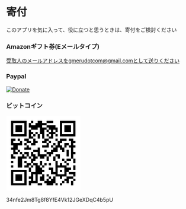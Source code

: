 # 寄付

このアプリを気に入って、役に立つと思うときは、寄付をご検討ください

### Amazonギフト券(Eメールタイプ)
受取人のメールアドレスをgmerudotcom@gmail.comとして送りください

### Paypal
[![Donate](https://img.shields.io/badge/Donate-PayPal-green.svg)](https://www.paypal.com/cgi-bin/webscr?cmd=_s-xclick&hosted_button_id=A7TA6Y8999S72) 

### ビットコイン
![btc](./btc.png)

34nfe2Jm8Tg8f8YfE4Vk12JGeXDqC4b5pU